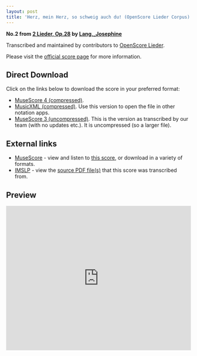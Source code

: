 ```yaml
---
layout: post
title: 'Herz, mein Herz, so schweig auch du! (OpenScore Lieder Corpus)'
---
```


__No.2 from [2 Lieder, Op.28](https://fourscoreandmore.org/openscore/lieder/Lang,_Josephine/2_Lieder,_Op.28/) by [Lang,_Josephine](https://fourscoreandmore.org/openscore/lieder/Lang,_Josephine)__

Transcribed and maintained by contributors to [OpenScore Lieder].

Please visit the [official score page] for more information.

[official score page]: https://musescore.com/openscore-lieder-corpus/scores/6012390
[OpenScore Lieder]: https://musescore.com/openscore-lieder-corpus

## Direct Download

Click on the links below to download the score in your preferred format:
- [MuseScore 4 (compressed)](https://github.com/openscore/lieder/blob/main/scores/Lang,_Josephine/2_Lieder,_Op.28/2_Herz,_mein_Herz,_so_schweig_auch_du!/lc6012390.mscz?raw=true).
- [MusicXML (compressed)](https://github.com/openscore/lieder/blob/main/scores/Lang,_Josephine/2_Lieder,_Op.28/2_Herz,_mein_Herz,_so_schweig_auch_du!/lc6012390.mxl?raw=true). Use this version to open the file in other notation apps.
- [MuseScore 3 (uncompressed)](https://github.com/openscore/lieder/blob/main/scores/Lang,_Josephine/2_Lieder,_Op.28/2_Herz,_mein_Herz,_so_schweig_auch_du!/lc6012390.mscx?raw=true). This is the version as transcribed by our team (with no updates etc.). It is uncompressed (so a larger file).

## External links

- [MuseScore] - view and listen to [this score][MuseScore], or download in a variety of formats.
- [IMSLP] - view the [source PDF file(s)][IMSLP] that this score was transcribed from.

[MuseScore]: https://musescore.com/score/6012390
[IMSLP]: https://imslp.org/wiki/Special:ReverseLookup/617593

## Preview

<iframe width="100%" height="394" src="https://musescore.com/openscore-lieder-corpus/scores/6012390/embed" frameborder="0" allowfullscreen allow="autoplay; fullscreen"></iframe>
